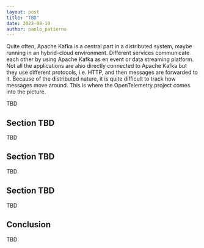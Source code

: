 ```yaml
---
layout: post
title: "TBD"
date: 2022-08-19
author: paolo_patierno
---
```


Quite often, Apache Kafka is a central part in a distributed system, maybe running in an hybrid-cloud environment.
Different services communicate each other by using Apache Kafka as en event or data streaming platform.
Not all the applications are also directly connected to Apache Kafka but they use different protocols, i.e. HTTP, and then messages are forwarded to it.
Because of the distributed nature, it is quite difficult to track how messages move around.
This is where the OpenTelemetry project comes into the picture.

<!--more-->

TBD

## Section TBD

TBD

## Section TBD

TBD

## Section TBD

TBD

## Conclusion

TBD